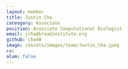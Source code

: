 ```yaml
---
layout: member
title: Justin Cha
cateogory: Associate
position: Associate Computational Biologist
email: jcha@broadinstitute.org
github: cha40
image: /assets/images/team/Justin_Cha.jpeg
cv:
alum: false
---
```


